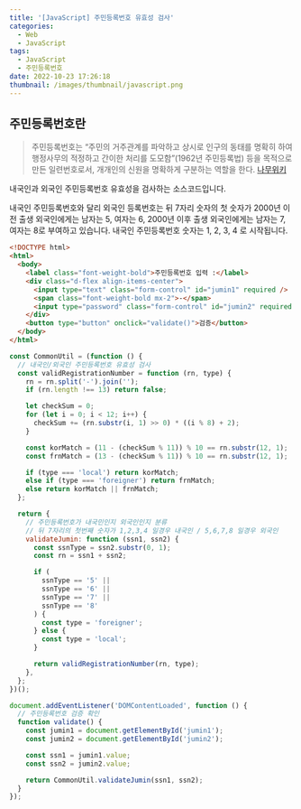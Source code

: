 ```yaml
---
title: '[JavaScript] 주민등록번호 유효성 검사'
categories:
  - Web
  - JavaScript
tags:
  - JavaScript
  - 주민등록번호
date: 2022-10-23 17:26:18
thumbnail: /images/thumbnail/javascript.png
---
```


## 주민등록번호란

> 주민등록번호는 “주민의 거주관계를 파악하고 상시로 인구의 동태를 명확히 하여 행정사무의 적정하고 간이한 처리를 도모함”(1962년 주민등록법) 등을 목적으로 만든 일련번호로서, 개개인의 신원을 명확하게 구분하는 역할을 한다.
> [나무위키](https://namu.wiki/w/%EC%A3%BC%EB%AF%BC%EB%93%B1%EB%A1%9D%EB%B2%88%ED%98%B8)

내국인과 외국인 주민등록번호 유효성을 검사하는 소스코드입니다.

내국인 주민등록번호와 달리 외국인 등록번호는 뒤 7자리 숫자의 첫 숫자가 2000년 이전 출생 외국인에게는 남자는 5, 여자는 6, 2000년 이후 출생 외국인에게는 남자는 7, 여자는 8로 부여하고 있습니다.
내국인 주민등록번호 숫자는 1, 2, 3, 4 로 시작됩니다.

```html
<!DOCTYPE html>
<html>
  <body>
    <label class="font-weight-bold">주민등록번호 입력 :</label>
    <div class="d-flex align-items-center">
      <input type="text" class="form-control" id="jumin1" required />
      <span class="font-weight-bold mx-2">-</span>
      <input type="password" class="form-control" id="jumin2" required />
    </div>
    <button type="button" onclick="validate()">검증</button>
  </body>
</html>
```

```js
const CommonUtil = (function () {
  // 내국인/외국인 주민등록번호 유효성 검사
  const validRegistrationNumber = function (rn, type) {
    rn = rn.split('-').join('');
    if (rn.length !== 13) return false;

    let checkSum = 0;
    for (let i = 0; i < 12; i++) {
      checkSum += (rn.substr(i, 1) >> 0) * ((i % 8) + 2);
    }

    const korMatch = (11 - (checkSum % 11)) % 10 == rn.substr(12, 1);
    const frnMatch = (13 - (checkSum % 11)) % 10 == rn.substr(12, 1);

    if (type === 'local') return korMatch;
    else if (type === 'foreigner') return frnMatch;
    else return korMatch || frnMatch;
  };

  return {
    // 주민등록번호가 내국민인지 외국인인지 분류
    // 뒤 7자리의 첫번째 숫자가 1,2,3,4 일경우 내국인 / 5,6,7,8 일경우 외국인
    validateJumin: function (ssn1, ssn2) {
      const ssnType = ssn2.substr(0, 1);
      const rn = ssn1 + ssn2;

      if (
        ssnType == '5' ||
        ssnType == '6' ||
        ssnType == '7' ||
        ssnType == '8'
      ) {
        const type = 'foreigner';
      } else {
        const type = 'local';
      }

      return validRegistrationNumber(rn, type);
    },
  };
})();

document.addEventListener('DOMContentLoaded', function () {
  // 주민등록번호 검증 확인
  function validate() {
    const jumin1 = document.getElementById('jumin1');
    const jumin2 = document.getElementById('jumin2');

    const ssn1 = jumin1.value;
    const ssn2 = jumin2.value;

    return CommonUtil.validateJumin(ssn1, ssn2);
  }
});
```
